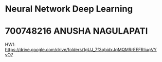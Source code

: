# Neural Network Deep Learning
# 700748216 ANUSHA NAGULAPATI
HW1: https://drive.google.com/drive/folders/1gUJ_7f3qbidxJqMQMRrEEFRIiuqVYvO7


